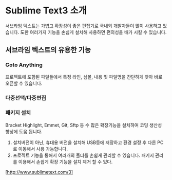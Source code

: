 # Sublime Text3 소개

서브라임 텍스트는 가볍고 확장성이 좋은 편집기로 국내외 개발자들이 많이 사용하고 있습니다. 도한 여러가지 기능을 손쉽게 설치해 사용하면 편의성을 배가 시킬 수 있습니다.

## 서브라임 텍스트의 유용한 기능

### Goto Anything

프로젝트에 포함된 파일들에서 특정 라인, 심볼, 내용 및 파일명을 간단하게 찾아 바로 오픈할 수 있습니다.

### 다중선택/다중편집

### 패키지 설치
Bracket Highlight, Emmet, Git, Sftp 등 수 많은 확장기능을 설치하여 코딩 생산성 향상에 도움 됩니다.

1. 설치버전이 아닌, 휴대용 버전을 설치해 USB등에 저장하고 환경 설정 후 다른 PC로 이동해서 사용 가능합니다.
2. 프로젝트 기능을 통해서 여러개의 폴더를 손쉽게 관리할 수 있습니다.
패키지 관리를 이용해서 손쉽게 확장 기능을 설치 제거 할 수 있다.

[http://www.sublimetext.com/3]
